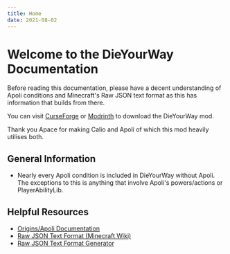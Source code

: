 ```yaml
---
title: Home
date: 2021-08-02
---
```


# Welcome to the DieYourWay Documentation

Before reading this documentation, please have a decent understanding of Apoli conditions and Minecraft's Raw JSON text format as this has information that builds from there.

You can visit [CurseForge](https://www.curseforge.com/minecraft/mc-mods/die-your-way) or [Modrinth](https://modrinth.com/mod/die-your-way) to download the DieYourWay mod.

Thank you Apace for making Calio and Apoli of which this mod heavily utilises both.

## General Information
* Nearly every Apoli condition is included in DieYourWay without Apoli. The exceptions to this is anything that involve Apoli's powers/actions or PlayerAbilityLib.

## Helpful Resources
- [Origins/Apoli Documentation](https://origins.readthedocs.io/en/latest/)
- [Raw JSON Text Format (Minecraft Wiki)](https://minecraft.fandom.com/wiki/Raw_JSON_text_format)
- [Raw JSON Text Format Generator](https://www.minecraftjson.com/)